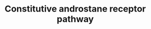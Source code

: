---
annotations:
- id: PW:0000003
  parent: signaling pathway
  type: Pathway Ontology
  value: signaling pathway
authors:
- Riannefijten
- Egonw
- MaintBot
- Khanspers
- Fehrhart
- Mkutmon
- Ariutta
- AlexanderPico
- Eweitz
description: The Constitutive Androstane Receptor (CAR) is a nuclear receptor and
  functions as a sensor for xenobiotics. It regulates transcription of genes encoding
  proteins in metabolism and excretion of xenobiotics.  Proteins on this pathway have
  targeted assays available via the [https://assays.cancer.gov/available_assays?wp_id=WP2875
  CPTAC Assay Portal]
last-edited: 2021-05-22
ndex: 2f14f689-8b66-11eb-9e72-0ac135e8bacf
organisms:
- Homo sapiens
redirect_from:
- /index.php/Pathway:WP2875
- /instance/WP2875
revision: null
schema-jsonld:
- '@context': https://schema.org/
  '@id': https://wikipathways.github.io/pathways/WP2875.html
  '@type': Dataset
  creator:
    '@type': Organization
    name: WikiPathways
  description: The Constitutive Androstane Receptor (CAR) is a nuclear receptor and
    functions as a sensor for xenobiotics. It regulates transcription of genes encoding
    proteins in metabolism and excretion of xenobiotics.  Proteins on this pathway
    have targeted assays available via the [https://assays.cancer.gov/available_assays?wp_id=WP2875
    CPTAC Assay Portal]
  keywords:
  - ABCB1
  - ABCC2
  - ABCC3
  - ALAS1
  - CYP2A6
  - CYP2B6
  - CYP2C19
  - CYP2C9
  - CYP3A4
  - CYP3A5
  - CYP4A11
  - DNAJC7
  - EHHADH
  - FOXO1
  - GSTA2
  - HSP90AA1
  - Ligand
  - NCOA1
  - NCOA2
  - NCOA6
  - NR1I3
  - PPARGC1A
  - PPP2R4
  - RXRA
  - SMC1A
  - SP1
  - SULT1A1
  - SULT2A1
  - UGT1A1
  - UGT1A3
  - UGT1A4
  - UGT1A6
  - UGT1A9
  license: CC0
  name: Constitutive androstane receptor pathway
seo: CreativeWork
title: Constitutive androstane receptor pathway
wpid: WP2875
---